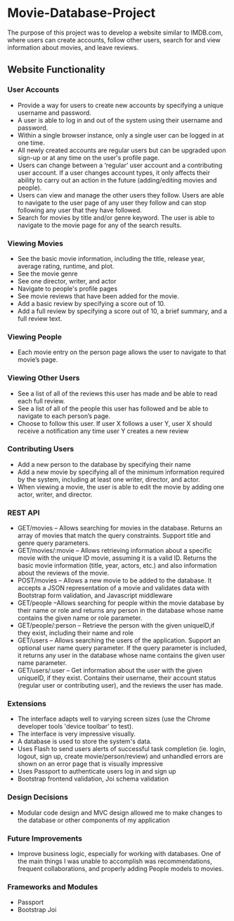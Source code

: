 # Movie-Database-Project

The purpose of this project was to develop a website similar to IMDB.com, where users can create accounts, follow other users, search for and view information about movies, and leave reviews.

## Website Functionality

### User Accounts
- Provide a way for users to create new accounts by specifying a unique username and password.
- A user is able to log in and out of the system using their username and password.
- Within a single browser instance, only a single user can be logged in at one time.
- All newly created accounts are regular users but can be upgraded upon sign-up or at any time on the user's profile page.
- Users can change between a ‘regular’ user account and a contributing user account. If a user changes account types, it only affects their ability to carry out an action in the future (adding/editing movies and people).
- Users can view and manage the other users they follow. Users are able to navigate to the user page of any user they follow and can stop following any user that they have followed.
- Search for movies by title and/or genre keyword. The user is able to navigate to the movie page for any of the search results.

### Viewing Movies
- See the basic movie information, including the title, release year, average rating, runtime, and plot.
- See the movie genre
- See one director, writer, and actor
- Navigate to people's profile pages
- See movie reviews that have been added for the movie.
- Add a basic review by specifying a score out of 10.
- Add a full review by specifying a score out of 10, a brief summary, and a full review text.

### Viewing People
- Each movie entry on the person page allows the user to navigate to that movie’s page.

### Viewing Other Users
- See a list of all of the reviews this user has made and be able to read each full review.
- See a list of all of the people this user has followed and be able to navigate to each person’s page.
- Choose to follow this user. If user X follows a user Y, user X should receive a notification any time user Y creates a new review

### Contributing Users
- Add a new person to the database by specifying their name
- Add a new movie by specifying all of the minimum information required by the system, including at least one writer, director, and actor.
- When viewing a movie, the user is able to edit the movie by adding one actor, writer, and director.

### REST API
- GET/movies – Allows searching for movies in the database. Returns an array of movies that match the query constraints. Support title and genre query parameters.
- GET/movies/:movie – Allows retrieving information about a specific movie with the unique ID movie, assuming it is a valid ID. Returns the basic movie information (title, year, actors, etc.) and also information about the reviews of the movie.
- POST/movies – Allows a new movie to be added to the database. It accepts a JSON representation of a movie and validates data with Bootstrap form validation, and Javascript middleware
- GET/people –Allows searching for people within the movie database by their name or role and returns any person in the database whose name contains the given name or role parameter.
- GET/people/:person – Retrieve the person with the given uniqueID,if they exist, including their name and role
- GET/users – Allows searching the users of the application. Support an optional user name query parameter. If the query parameter is included, it returns any user in the database whose name contains the given user name parameter.
- GET/users/:user – Get information about the user with the given uniqueID, if they exist. Contains their username, their account status (regular user or contributing user), and the reviews the user has made.

### Extensions
- The interface adapts well to varying screen sizes (use the Chrome developer tools 'device toolbar' to test).
- The interface is very impressive visually.
- A database is used to store the system's data.
- Uses Flash to send users alerts of successful task completion (ie. login, logout, sign up, create movie/person/review) and unhandled errors are shown on an error page that is visually impressive
- Uses Passport to authenticate users log in and sign up
- Bootstrap frontend validation, Joi schema validation

### Design Decisions
- Modular code design and MVC design allowed me to make changes to the database or other components of my application

### Future Improvements
- Improve business logic, especially for working with databases. One of the main things I was unable to accomplish was recommendations, frequent collaborations, and properly adding People models to movies.

### Frameworks and Modules
- Passport
- Bootstrap Joi

